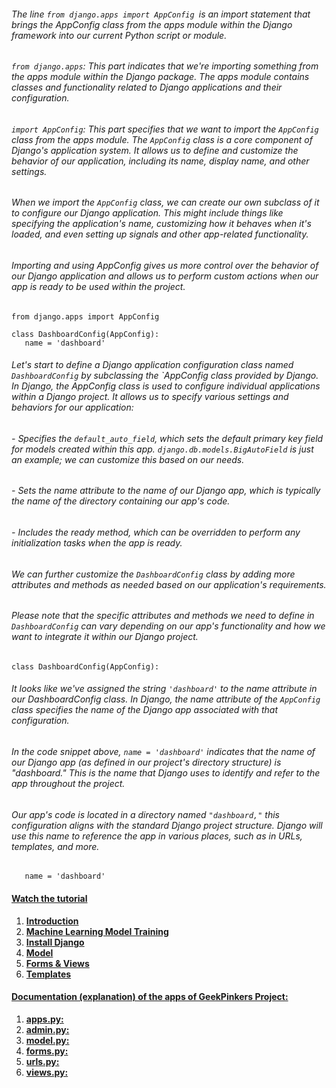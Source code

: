 ###### The line `from django.apps import AppConfig `is an import statement that brings the AppConfig class from the apps module within the Django framework into our current Python script or module. 

###### `from django.apps`: This part indicates that we're importing something from the apps module within the Django package. The apps module contains classes and functionality related to Django applications and their configuration.

###### `import AppConfig`: This part specifies that we want to import the `AppConfig` class from the apps module. The `AppConfig` class is a core component of Django's application system. It allows us to define and customize the behavior of our application, including its name, display name, and other settings.

###### When we import the `AppConfig` class, we can create our own subclass of it to configure our Django application. This might include things like specifying the application's name, customizing how it behaves when it's loaded, and even setting up signals and other app-related functionality.

###### Importing and using AppConfig gives us more control over the behavior of our Django application and allows us to perform custom actions when our app is ready to be used within the project.

 ```python3
from django.apps import AppConfig
 ```

 ```python3
class DashboardConfig(AppConfig):
    name = 'dashboard'
 ```

###### Let's start to define a Django application configuration class named `DashboardConfig` by subclassing the `AppConfig class provided by Django. In Django, the AppConfig class is used to configure individual applications within a Django project. It allows us to specify various settings and behaviors for our application:

###### - Specifies the `default_auto_field`, which sets the default primary key field for models created within this app. `django.db.models.BigAutoField` is just an example; we can customize this based on our needs.
###### - Sets the name attribute to the name of our Django app, which is typically the name of the directory containing our app's code.
###### - Includes the ready method, which can be overridden to perform any initialization tasks when the app is ready.

###### We can further customize the `DashboardConfig` class by adding more attributes and methods as needed based on our application's requirements.
###### Please note that the specific attributes and methods we need to define in `DashboardConfig` can vary depending on our app's functionality and how we want to integrate it within our Django project.

 ```python3
class DashboardConfig(AppConfig):
 ```

###### It looks like we've assigned the string `'dashboard'` to the name attribute in our DashboardConfig class. In Django, the name attribute of the `AppConfig` class specifies the name of the Django app associated with that configuration.

###### In the code snippet above, `name = 'dashboard'` indicates that the name of our Django app (as defined in our project's directory structure) is "dashboard." This is the name that Django uses to identify and refer to the app throughout the project.

###### Our app's code is located in a directory named `"dashboard,"` this configuration aligns with the standard Django project structure. Django will use this name to reference the app in various places, such as in URLs, templates, and more.

 ```python3
    name = 'dashboard'
 ```

 
#### **[Watch the tutorial](https://www.youtube.com/playlist?list=PLoRaeB82EdK6ZIdpklyBUj7qWhvbVDCw- )**

1. **[Introduction](https://youtu.be/gWZf-mR1IgM?si=fY_5kUdOUs9xM73N)**
2. **[Machine Learning Model Training](https://youtu.be/QuVoz2bkssQ?si=b-WUsUxmE9KR2sZG)**
3. **[Install Django](https://youtu.be/VWdJOB6hOXU?si=dlXWnc6Jvl0usPsd)**
4. **[Model](https://youtu.be/xtHFkowf55o?si=mYHC5eh7-6wwdhVA)**
5. **[Forms & Views](https://youtu.be/zcGjaVg9iHk?si=otKmMDNqU6xGeCop)**
6. **[Templates](https://youtu.be/MxpcVszpVgc?si=wYy1lsKjOILYT3l0)**

#### **[Documentation (explanation) of the apps of GeekPinkers Project:](https://github.com/Khosiyat/GeekyPinkers/blob/main/README.md)**

1. **[apps.py:](https://github.com/Khosiyat/GeekyPinkers/blob/main/apps_document.md)**
2. **[admin.py:](https://github.com/Khosiyat/GeekyPinkers/blob/main/admin_document.md)**
3. **[model.py:](https://github.com/Khosiyat/GeekyPinkers/blob/main/model_document.md)**
4. **[forms.py:](https://github.com/Khosiyat/GeekyPinkers/blob/main/form_document.md)**
5. **[urls.py:](https://github.com/Khosiyat/GeekyPinkers/blob/main/urls_document.md)**
6. **[views.py:](https://github.com/Khosiyat/GeekyPinkers/blob/main/views_document.md)**

